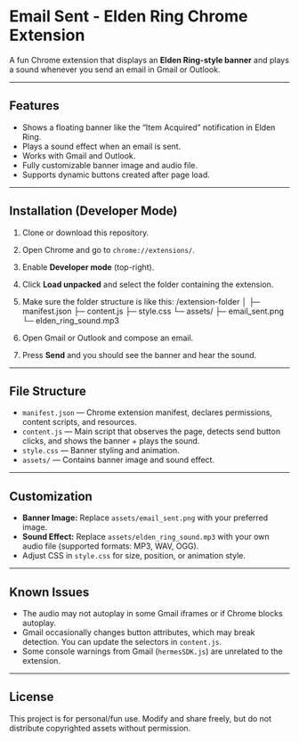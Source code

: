 # Email Sent - Elden Ring Chrome Extension

A fun Chrome extension that displays an **Elden Ring-style banner** and plays a sound whenever you send an email in Gmail or Outlook.

---

## Features

- Shows a floating banner like the “Item Acquired” notification in Elden Ring.
- Plays a sound effect when an email is sent.
- Works with Gmail and Outlook.
- Fully customizable banner image and audio file.
- Supports dynamic buttons created after page load.

---

## Installation (Developer Mode)

1. Clone or download this repository.
2. Open Chrome and go to `chrome://extensions/`.
3. Enable **Developer mode** (top-right).
4. Click **Load unpacked** and select the folder containing the extension.
5. Make sure the folder structure is like this:
/extension-folder
│
├─ manifest.json
├─ content.js
├─ style.css
└─ assets/
├─ email_sent.png
└─ elden_ring_sound.mp3


6. Open Gmail or Outlook and compose an email.
7. Press **Send** and you should see the banner and hear the sound.

---

## File Structure

- `manifest.json` — Chrome extension manifest, declares permissions, content scripts, and resources.  
- `content.js` — Main script that observes the page, detects send button clicks, and shows the banner + plays the sound.  
- `style.css` — Banner styling and animation.  
- `assets/` — Contains banner image and sound effect.  

---

## Customization

- **Banner Image:** Replace `assets/email_sent.png` with your preferred image.  
- **Sound Effect:** Replace `assets/elden_ring_sound.mp3` with your own audio file (supported formats: MP3, WAV, OGG).  
- Adjust CSS in `style.css` for size, position, or animation style.

---

## Known Issues

- The audio may not autoplay in some Gmail iframes or if Chrome blocks autoplay.  
- Gmail occasionally changes button attributes, which may break detection. You can update the selectors in `content.js`.  
- Some console warnings from Gmail (`hermesSDK.js`) are unrelated to the extension.

---

## License

This project is for personal/fun use. Modify and share freely, but do not distribute copyrighted assets without permission.

